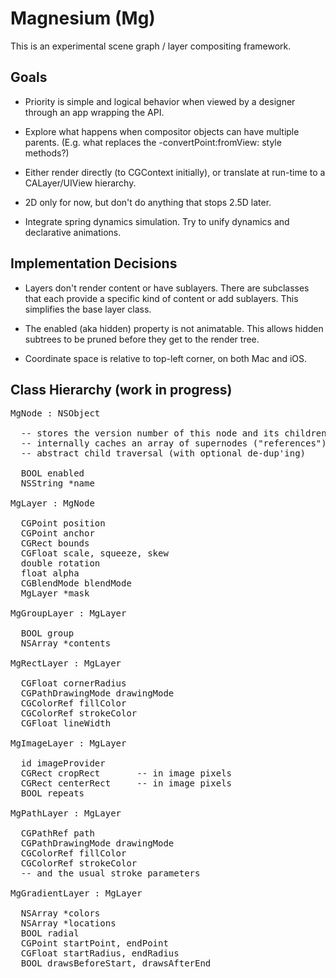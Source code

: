 
# Magnesium (Mg)

This is an experimental scene graph / layer compositing framework.


## Goals

- Priority is simple and logical behavior when viewed by a designer
through an app wrapping the API.

- Explore what happens when compositor objects can have multiple
parents. (E.g. what replaces the -convertPoint:fromView: style
methods?)

- Either render directly (to CGContext initially), or translate at
run-time to a CALayer/UIView hierarchy.

- 2D only for now, but don't do anything that stops 2.5D later.

- Integrate spring dynamics simulation. Try to unify dynamics and
declarative animations.


## Implementation Decisions

- Layers don't render content or have sublayers. There are subclasses
that each provide a specific kind of content or add sublayers. This
simplifies the base layer class.

- The enabled (aka hidden) property is not animatable. This allows
hidden subtrees to be pruned before they get to the render tree.

- Coordinate space is relative to top-left corner, on both Mac and iOS.


## Class Hierarchy (work in progress)

<pre>
MgNode : NSObject

  -- stores the version number of this node and its children
  -- internally caches an array of supernodes ("references")
  -- abstract child traversal (with optional de-dup'ing)

  BOOL enabled
  NSString *name

MgLayer : MgNode

  CGPoint position
  CGPoint anchor
  CGRect bounds
  CGFloat scale, squeeze, skew
  double rotation
  float alpha
  CGBlendMode blendMode
  MgLayer *mask

MgGroupLayer : MgLayer

  BOOL group
  NSArray<MgLayer> *contents

MgRectLayer : MgLayer

  CGFloat cornerRadius
  CGPathDrawingMode drawingMode
  CGColorRef fillColor
  CGColorRef strokeColor
  CGFloat lineWidth

MgImageLayer : MgLayer

  id<MgImageProvider> imageProvider
  CGRect cropRect		-- in image pixels
  CGRect centerRect		-- in image pixels
  BOOL repeats

MgPathLayer : MgLayer

  CGPathRef path
  CGPathDrawingMode drawingMode
  CGColorRef fillColor
  CGColorRef strokeColor
  -- and the usual stroke parameters

MgGradientLayer : MgLayer

  NSArray<CGColorRef> *colors
  NSArray<NSNumber> *locations
  BOOL radial
  CGPoint startPoint, endPoint
  CGFloat startRadius, endRadius
  BOOL drawsBeforeStart, drawsAfterEnd
</pre>

